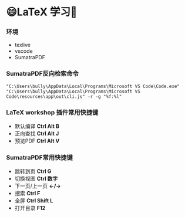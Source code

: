 # :smile:LaTeX 学习:bee:

### 环境
- texlive
- vscode
- SumatraPDF

### SumatraPDF反向检索命令
```
"C:\Users\bully\AppData\Local\Programs\Microsoft VS Code\Code.exe" "C:\Users\bully\AppData\Local\Programs\Microsoft VS Code\resources\app\out\cli.js" -r -g "%f:%l"
```

### LaTeX workshop 插件常用快捷键
- 默认编译 **Ctrl Alt B**
- 正向查找 **Ctrl Alt J**
- 预览PDF **Ctrl Alt V**

### SumatraPDF常用快捷键
- 跳转到页 **Ctrl G**
- 切换视图 **Ctrl 数字**
- 下一页/上一页 **←/→**
- 搜索 **Ctrl F**
- 全屏 **Ctrl Shift L**
- 打开目录 **F12**​

